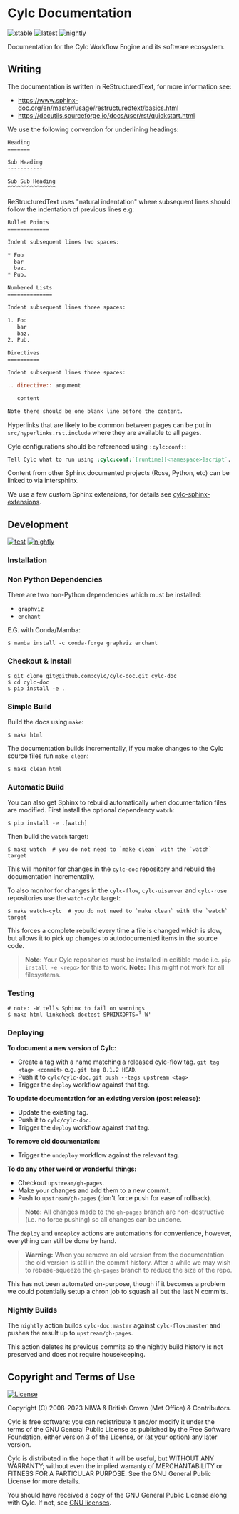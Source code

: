 # Cylc Documentation

[![stable](https://img.shields.io/website?label=stable&up_message=live&url=https%3A%2F%2Fcylc.github.io%2Fcylc-doc%2Fstable%2Fhtml%2Findex.html)](https://cylc.github.io/cylc-doc/stable/html/index.html)
[![latest](https://img.shields.io/website?label=latest&up_message=live&url=https%3A%2F%2Fcylc.github.io%2Fcylc-doc%2Flatest%2Fhtml%2Findex.html)](https://cylc.github.io/cylc-doc/latest/html/index.html)
[![nightly](https://img.shields.io/website?label=nightly&labelColor=&up_message=live&url=https%3A%2F%2Fcylc.github.io%2Fcylc-doc%2Fnightly%2Fhtml%2Findex.html)](https://cylc.github.io/cylc-doc/nightly/html/index.html)

Documentation for the Cylc Workflow Engine and its software ecosystem.

## Writing

The documentation is written in ReStructuredText, for more information see:

* https://www.sphinx-doc.org/en/master/usage/restructuredtext/basics.html
* https://docutils.sourceforge.io/docs/user/rst/quickstart.html

We use the following convention for underlining headings:

```rest
Heading
=======

Sub Heading
-----------

Sub Sub Heading
^^^^^^^^^^^^^^^
```

ReStructuredText uses "natural indentation" where subsequent lines should follow
the indentation of previous lines e.g:

```rest
Bullet Points
=============

Indent subsequent lines two spaces:

* Foo
  bar
  baz.
* Pub.

Numbered Lists
==============

Indent subsequent lines three spaces:

1. Foo
   bar
   baz.
2. Pub.

Directives
==========

Indent subsequent lines three spaces:

.. directive:: argument

   content

Note there should be one blank line before the content.
```

Hyperlinks that are likely to be common between pages can be put in
``src/hyperlinks.rst.include`` where they are available to all pages.

Cylc configurations should be referenced using `:cylc:conf:`:

```rest
Tell Cylc what to run using :cylc:conf:`[runtime][<namespace>]script`.
```

Content from other Sphinx documented projects (Rose, Python, etc) can be linked
to via intersphinx.

We use a few custom Sphinx extensions, for details see
[cylc-sphinx-extensions](https://cylc.github.io/cylc-sphinx-extensions/).

## Development

[![test](https://github.com/cylc/cylc-doc/workflows/test/badge.svg?branch=master&event=push)](https://github.com/cylc/cylc-doc/actions?query=workflow%3Atest)
[![nightly](https://github.com/cylc/cylc-doc/workflows/nightly/badge.svg)](https://github.com/cylc/cylc-doc/actions?query=workflow%3Anightly)

### Installation

### Non Python Dependencies

There are two non-Python dependencies which must be installed:

* `graphviz`
* `enchant`

E.G. with Conda/Mamba:

```console
$ mamba install -c conda-forge graphviz enchant
```

### Checkout & Install

```console
$ git clone git@github.com:cylc/cylc-doc.git cylc-doc
$ cd cylc-doc
$ pip install -e .
```

### Simple Build

Build the docs using `make`:

```console
$ make html
```

The documentation builds incrementally, if you make changes to the Cylc source
files run `make clean`:

```console
$ make clean html
```

### Automatic Build

You can also get Sphinx to rebuild automatically when documentation files are
modified. First install the optional dependency `watch`:

```console
$ pip install -e .[watch]

```

Then build the `watch` target:

```console
$ make watch  # you do not need to `make clean` with the `watch` target
```

This will monitor for changes in the `cylc-doc` repository and rebuild the
documentation incrementally.

To also monitor for changes in the `cylc-flow`, `cylc-uiserver` and `cylc-rose`
repositories use the `watch-cylc` target:

```console
$ make watch-cylc  # you do not need to `make clean` with the `watch` target
```

This forces a complete rebuild every time a file is changed which is slow, but
allows it to pick up changes to autodocumented items in the source code.

> **Note:** Your Cylc repositories must be installed in editible mode
> i.e. `pip install -e <repo>` for this to work.
> **Note:** This might not work for all filesystems.

### Testing

```console
# note: -W tells Sphinx to fail on warnings
$ make html linkcheck doctest SPHINXOPTS='-W'
```

### Deploying

**To document a new version of Cylc:**

* Create a tag with a name matching a released cylc-flow tag.
  `git tag <tag> <commit>` e.g. `git tag 8.1.2 HEAD`.
* Push it to `cylc/cylc-doc`.
  `git push --tags upstream <tag>`
* Trigger the `deploy` workflow against that tag.

**To update documentation for an existing version (post release):**

* Update the existing tag.
* Push it to `cylc/cylc-doc`.
* Trigger the `deploy` workflow against that tag.

**To remove old documentation:**

* Trigger the `undeploy` workflow against the relevant tag.

**To do any other weird or wonderful things:**

* Checkout `upstream/gh-pages`.
* Make your changes and add them to a new commit.
* Push to `upstream/gh-pages` (don't force push for ease of rollback).

> **Note:** All changes made to the `gh-pages` branch are non-destructive
  (i.e. no force pushing) so all changes can be undone.

  The `deploy` and `undeploy` actions are automations for convenience, however,
  everything can still be done by hand.

> **Warning:** When you remove an old version from the documentation the
  old version is still in the commit history. After a while we may wish to
  rebase-squeeze the `gh-pages` branch to reduce the size of the repo.

  This has not been automated on-purpose, though if it becomes a problem
  we could potentially setup a chron job to squash all but the last N commits.

### Nightly Builds

The `nightly` action builds `cylc-doc:master` against `cylc-flow:master`
and pushes the result up to `upstream/gh-pages`.

This action deletes its previous commits so the nightly build history is not
preserved and does not require housekeeping.

## Copyright and Terms of Use

[![License](https://img.shields.io/github/license/cylc/cylc-doc.svg?color=lightgrey)](https://github.com/cylc/cylc-doc/blob/master/LICENSE)

Copyright (C) 2008-<span actions:bind='current-year'>2023</span> NIWA & British Crown (Met Office) & Contributors.

Cylc is free software: you can redistribute it and/or modify it under the terms
of the GNU General Public License as published by the Free Software Foundation,
either version 3 of the License, or (at your option) any later version.

Cylc is distributed in the hope that it will be useful, but WITHOUT ANY
WARRANTY; without even the implied warranty of MERCHANTABILITY or FITNESS FOR A
PARTICULAR PURPOSE.  See the GNU General Public License for more details.

You should have received a copy of the GNU General Public License along with
Cylc.  If not, see [GNU licenses](http://www.gnu.org/licenses/).
